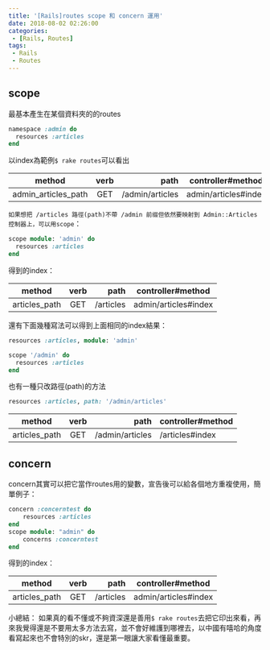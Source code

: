 ```yaml
---
title: '[Rails]routes scope 和 concern 運用'
date: 2018-08-02 02:26:00
categories:
 - [Rails, Routes]
tags:
 - Rails
 - Routes
---
```

## scope

最基本產生在某個資料夾的的routes
```ruby
namespace :admin do
  resources :articles
end
```
以index為範例`$ rake routes`可以看出

 method              |verb     |           path  |      controller#method
--------------------|:--------:|----------------:| ---------------------
 admin_articles_path|     GET  | /admin/articles | admin/articles#index

`如果想把 /articles 路徑(path)不帶 /admin 前缀但依然要映射到 Admin::Articles 控制器上，可以用scope`：
```ruby
scope module: 'admin' do
  resources :articles
end
```

得到的index：

 method              |verb      |           path  |      controller#method
---------------------|:--------:|----------------:| ---------------------
        articles_path|     GET  |       /articles | admin/articles#index

還有下面幾種寫法可以得到上面相同的index結果：
```ruby
resources :articles, module: 'admin'
```
```ruby
scope '/admin' do
  resources :articles
end
```

也有一種只改路徑(path)的方法
```ruby
resources :articles, path: '/admin/articles'
```

 method              |verb     |           path  |      controller#method
--------------------|:--------:|----------------:| ---------------------
       articles_path|     GET  | /admin/articles |       /articles#index


## concern

concern其實可以把它當作routes用的變數，宣告後可以給各個地方重複使用，簡單例子：
```ruby
concern :concerntest do
	resources :articles
end
scope module: "admin" do
	concerns :concerntest
end
```
得到的index：

 method              |verb      |           path  |      controller#method
---------------------|:--------:|----------------:| ---------------------
        articles_path|     GET  |       /articles | admin/articles#index

小總結：
如果真的看不懂或不夠資深還是善用`$ rake routes`去把它印出來看，再來我覺得還是不要用太多方法去寫，並不會好維護到哪裡去，以中國有嘻哈的角度看寫起來也不會特別的skr，還是第一眼讓大家看懂最重要。

